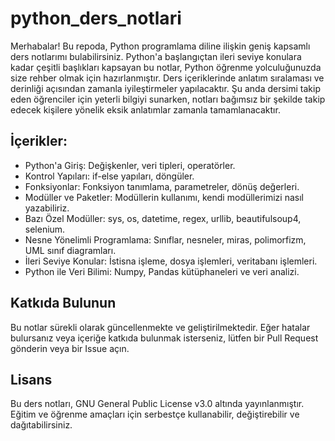 # python_ders_notlari

Merhabalar! Bu repoda, Python programlama diline ilişkin geniş kapsamlı ders notlarımı bulabilirsiniz. Python'a başlangıçtan ileri seviye konulara kadar çeşitli başlıkları kapsayan bu notlar, Python öğrenme yolculuğunuzda size rehber olmak için hazırlanmıştır. Ders içeriklerinde anlatım sıralaması ve derinliği açısından zamanla iyileştirmeler yapılacaktır. Şu anda dersimi takip eden öğrenciler için yeterli bilgiyi sunarken, notları bağımsız bir şekilde takip edecek kişilere yönelik eksik anlatımlar zamanla tamamlanacaktır.

## İçerikler:
- Python'a Giriş: Değişkenler, veri tipleri, operatörler.
- Kontrol Yapıları: if-else yapıları, döngüler.
- Fonksiyonlar: Fonksiyon tanımlama, parametreler, dönüş değerleri.
- Modüller ve Paketler: Modüllerin kullanımı, kendi modüllerimizi nasıl yazabiliriz.
- Bazı Özel Modüller: sys, os, datetime, regex, urllib, beautifulsoup4, selenium.
- Nesne Yönelimli Programlama: Sınıflar, nesneler, miras, polimorfizm, UML sınıf diagramları.
- İleri Seviye Konular: İstisna işleme, dosya işlemleri, veritabanı işlemleri.
- Python ile Veri Bilimi: Numpy, Pandas kütüphaneleri ve veri analizi.

## Katkıda Bulunun
Bu notlar sürekli olarak güncellenmekte ve geliştirilmektedir. Eğer hatalar bulursanız veya içeriğe katkıda bulunmak isterseniz, lütfen bir Pull Request gönderin veya bir Issue açın.

## Lisans
Bu ders notları, GNU General Public License v3.0 altında yayınlanmıştır. Eğitim ve öğrenme amaçları için serbestçe kullanabilir, değiştirebilir ve dağıtabilirsiniz.
